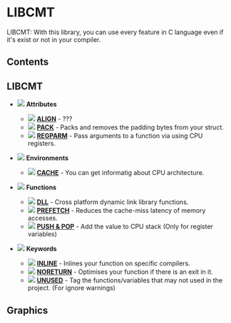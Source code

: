 # LIBCMT
LIBCMT: With this library, you can use every feature in C language even if it's exist or not in your compiler.

## Contents

LIBCMT
---

+ ![](https://cdn.discordapp.com/attachments/1218916303373336688/1218919967995596810/Attributes.png?ex=66096aae&is=65f6f5ae&hm=6c545481e703eee4982b80f824a2376ad76299778128f6e203784ceb86712d00) **Attributes**
	+ ![](https://cdn.discordapp.com/attachments/1218916303373336688/1218923344246734888/align.png?ex=66096dd3&is=65f6f8d3&hm=2f869c7654e262c417a53a55d44f25d37841540a54b191ab73277237c9965137) **[ALIGN](https://github.com/TeomanDeniz/LIBCMT/blob/main/CMT/ATTRIBUTES/ALIGN.h)** - ???
	+ ![](https://cdn.discordapp.com/attachments/1218916303373336688/1218943086470889503/pack.png?ex=66098036&is=65f70b36&hm=673c47ec7e56a820efd2ac0b77cc1d98c6db1df990f1a50219b67086d61d7275) **[PACK](https://github.com/TeomanDeniz/LIBCMT/blob/main/CMT/ATTRIBUTES/PACK.h)** - Packs and removes the padding bytes from your struct.
	+ ![](https://cdn.discordapp.com/attachments/1218916303373336688/1218945295577255956/regparm.png?ex=66098245&is=65f70d45&hm=33ff0a9bad10d1c74a688d690bfecb9560109ab70a6f1fee90de1ca587fc59bd) **[REGPARM](https://github.com/TeomanDeniz/LIBCMT/blob/main/CMT/ATTRIBUTES/REGPARM.h)** - Pass arguments to a function via using CPU registers.

+ ![](https://cdn.discordapp.com/attachments/1218916303373336688/1218928460198707330/environments.png?ex=66097297&is=65f6fd97&hm=684b973798ae306dca1ea71d5de3e8c545bc562c583bdddb3e9d35a256415c81) **Environments**
	+ ![](https://cdn.discordapp.com/attachments/1218916303373336688/1218953738991960124/cache.gif?ex=66098a22&is=65f71522&hm=39aa0c84bab725a72720024ba8a634f1e23f71f696f673571c6fbbd76d7c0d50) **[CACHE](https://github.com/TeomanDeniz/LIBCMT/blob/main/CMT/ENVIRONMENTS/CACHE.h)** - You can get informatig about CPU architecture.

+ ![](https://cdn.discordapp.com/attachments/1218916303373336688/1218926507997790258/functions.png?ex=660970c6&is=65f6fbc6&hm=5a2870988e40f1f3d9f0e10f9c696509f7e1e4a1bbe558f225f5934b7af838ce) **Functions**
	+ ![](https://cdn.discordapp.com/attachments/1218916303373336688/1218934814326132818/dll.png?ex=66097882&is=65f70382&hm=7b0623fdb10ad1ce4ec0858998d0d96221ac504af701e0489ce56369ab0a1167) **[DLL](https://github.com/TeomanDeniz/LIBCMT/blob/main/CMT/FUNCTIONS/DLL.h)** - Cross platform dynamic link library functions.
	+ ![](https://cdn.discordapp.com/attachments/1218916303373336688/1218936387043332196/prefetch.png?ex=660979f9&is=65f704f9&hm=e5b249ac28fec7a9381dbbca78ba66211f1fe691de8b80693cd21675bd1c3c9b) **[PREFETCH](https://github.com/TeomanDeniz/LIBCMT/blob/main/CMT/FUNCTIONS/PREFETCH.h)** - Reduces the cache-miss latency of memory accesses.
	+ ![](https://cdn.discordapp.com/attachments/1218916303373336688/1218916306691035226/push_pop.png?ex=66096745&is=65f6f245&hm=5102e330c0c350f44b9d6b676b98005c951f7ffd508944c2643930095a1b6f21) **[PUSH & POP](https://github.com/TeomanDeniz/LIBCMT/blob/main/CMT/FUNCTIONS/PUSH_POP.h)** - Add the value to CPU stack (Only for register variables)

+ ![](https://cdn.discordapp.com/attachments/1218916303373336688/1218946997969752145/keywords.png?ex=660983db&is=65f70edb&hm=fdcf537f75cb7b8fdf4c1e9f63981b1f265bea18b4d65cad572191793fdaed69) **Keywords**
	+ ![](https://cdn.discordapp.com/attachments/1218916303373336688/1218949391792996492/inline.png?ex=66098615&is=65f71115&hm=c7590feb2e5c7cb15408a1ab1a90191fc72435bb81e9e1409f784c90e833246f) **[INLINE](https://github.com/TeomanDeniz/LIBCMT/blob/main/CMT/KEYWORDS/INLINE.h)** - Inlines your function on specific compilers.
	+ ![](https://cdn.discordapp.com/attachments/1218916303373336688/1218950372228333689/no_return.png?ex=660986ff&is=65f711ff&hm=6ac35d761581293c736e08c19266f26244e208fba003ae276c29ffde5c39516a) **[NORETURN](https://github.com/TeomanDeniz/LIBCMT/blob/main/CMT/KEYWORDS/NORETURN.h)** - Optimises your function if there is an exit in it.
	+ ![](https://cdn.discordapp.com/attachments/1218916303373336688/1218951382086979688/unused.png?ex=660987f0&is=65f712f0&hm=177e8b965e7c5aa3fe9f550fdcae0389b7e6b2f941e2e9f3fb9c52d4e3eaa6ea) **[UNUSED](https://github.com/TeomanDeniz/LIBCMT/blob/main/CMT/KEYWORDS/UNUSED.h)** - Tag the functions/variables that may not used in the project. (For ignore warnings)

Graphics
---